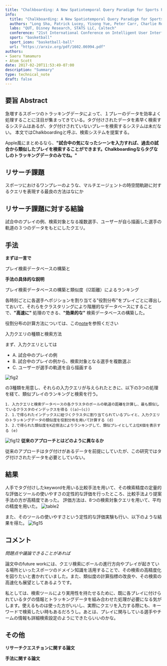 ```yaml
---
title: "Chalkboarding: A New Spatiotemporal Query Paradigm for Sports Play Retrieval"
info:
  title: "Chalkboarding: A New Spatiotemporal Query Paradigm for Sports Play Retrieval"
  authors: "Long Sha, Patrick Lucey, Yisong Yue, Peter Carr, Charlie Rohlf, Iain Matthews"
  labs: "QUT, Disney Research, STATS LLC, Caltech"
  conference: "21st International Conference on Intelligent User Interfaces"
  sport: "basketball"
  sport_icon: "basketball-ball"
  url: "https://arxiv.org/pdf/1602.06994.pdf"
authors:
- Saeru Yamamuro
- Atom Scott
date: 2017-02-20T11:53:49-07:00
description: "Summary"
type: technical_note
draft: false
---
```


## 要旨 Abstract
急増するスポーツのトラッキングデータによって、１プレーのデータを効率よく処理することに注目が集まってきている。タグ付けされたデータを素早く検索するシステムはあるが、タグ付けされていないプレーを検索するシステムは未だない。
本文ではChalkboardingと呼ぶ、検索システムを提案する。

Apple風にまとめるなら、**"試合中の気になったシーンを入力すれば、過去の試合から類似したプレイを検索することができます。Chalkboardingならタグなしのトラッキングデータのみでね。"**

## リサーチ課題
スポーツにおけるワンプレーのような、マルチエージェントの時空間軌跡に対するクエリを表現する最良の方法はなにか


## リサーチ課題に対する結論
試合中のプレイの例、検索対象となる複数選手、ユーザーが自ら描画した選手の軌道の３つのデータをもとにしたクエリ。

## 手法
**まずは一言で**

プレイ検索データベースの構築と


**手法の具体的な説明**

プレイ検索データベースの構築と類似度（l2距離）によるランキング

各時刻ごとに各選手へポジションを割り当てる"役割分布"をプレイごとに導出しておいて、それらをクラスタリングにより階層的なデータベースにすることで、**"高速に"** 処理のできる、**"効果的な"** 検索データベースの構築した。

役割分布の計算方法については、この[note](https://note.mu/deepfoot/n/n1c987477f5d5)を参照ください


 入力クエリの種類と検索方法

まず、入力クエリとしては

- A. 試合中のプレイの例
- B. 試合中のプレイの例から、検索対象となる選手を複数選ぶ
- C. ユーザーが選手の軌道を自ら描画する

![fig2](fig2.jpeg)

の3種類を用意し、それらの入力クエリが与えられたときに、以下の3つの処理を経て、類似プレイのランキングと検索を行う。

```
1. 入力クエリと検索データベースの各クラスタのボールの軌道の距離を計算し、最も類似しているクラスタのインデックスを得る ((a)~(c))
2. 1.で得られたインデックスに紐づくクラスタに割り当てられているプレイと、入力クエリのトラッキングデータの類似度を役割分布を用いて計算する (d)
3. 2.で得られた類似度をK近傍法によりランキングして、類似プレイとして上位K個を表示する (e)
```

![fig12](fig12.jpeg)
**従来のアプローチとはどのように異なるか**

従来のアプローチはタグ付けがあるデータを前提にしていたが、この研究ではタグ付けされたデータを必要としていない。

## 結果
人手でタグ付けしたkeywordを用いる比較手法を用いて、その検索精度の定量的な評価とツールの使いやすさの定性的な評価を行ったところ、比較手法より提案手法の方が高精度であった。
評価方法は、8つの検索対象クエリを用いて、平均の精度を用いた。
![table2](table2.jpeg)


また、そのツールの使いやすさという定性的な評価実験も行い、以下のような結果を得た。
![fig15](fig15.jpg)

## コメント
*問題点や議論できることがあれば*

論文中のfuture workには、クエリ検索にボールの進行方向やプレイが起きている場所といったスポーツのドメイン知識を活用することで、その検索の高精度化を図りたいと書かれていました。また、類似度の計算指標の改良や、その検索の高速化も展望としてあるようです。

私としては、検索ツールにより実用性を持たせるために、既に各プレイに付けられているタグの情報とトラッキングデータを組み合わせた処理が必要になる気がします。使えるものは使った方がいいし、実際にクエリを入力する際にも、キーワードで検索したい時もあるだろうし。あとは、プレイに関与している選手やチームの情報も詳細検索設定のようにできたらいいのかな。

## その他
**リサーチクエスチョンに関する論文**

**手法に関する論文**
